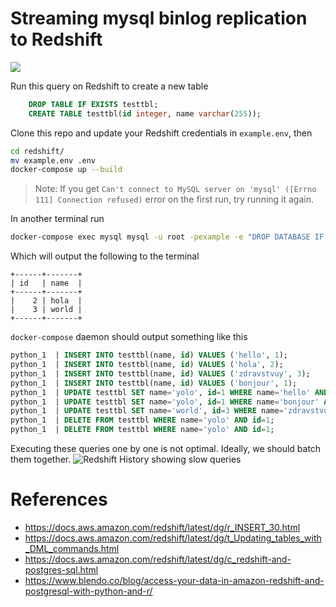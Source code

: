 # Streaming mysql binlog replication to Redshift
[![](https://images.microbadger.com/badges/image/servicerocket/mysql2redshift.svg)](https://hub.docker.com/r/servicerocket/mysql2redshift/)

Run this query on Redshift to create a new table
```sql
    DROP TABLE IF EXISTS testtbl;
    CREATE TABLE testtbl(id integer, name varchar(255));
```

Clone this repo and update your Redshift credentials in `example.env`, then
```bash
cd redshift/
mv example.env .env
docker-compose up --build
```

> Note: If you get `Can't connect to MySQL server on 'mysql' ([Errno 111] Connection refused)` error on the first run, try running it again.

In another terminal run
```bash
docker-compose exec mysql mysql -u root -pexample -e "DROP DATABASE IF EXISTS testdb; CREATE DATABASE testdb; USE testdb; CREATE TABLE testtbl (id int, name varchar(255)); INSERT INTO testtbl VALUES (1, 'hello'), (2, 'hola'), (3, 'zdravstvuy'), (1, 'bonjour'); UPDATE testtbl SET name = 'yolo' WHERE id = 1; UPDATE testtbl SET name = 'world' WHERE id = 3; DELETE FROM testtbl WHERE id = 1; SELECT * FROM testtbl;"
```

Which will output the following to the terminal
```
+------+-------+
| id   | name  |
+------+-------+
|    2 | hola  |
|    3 | world |
+------+-------+
```

`docker-compose` daemon should output something like this
```sql
python_1  | INSERT INTO testtbl(name, id) VALUES ('hello', 1);
python_1  | INSERT INTO testtbl(name, id) VALUES ('hola', 2);
python_1  | INSERT INTO testtbl(name, id) VALUES ('zdravstvuy', 3);
python_1  | INSERT INTO testtbl(name, id) VALUES ('bonjour', 1);
python_1  | UPDATE testtbl SET name='yolo', id=1 WHERE name='hello' AND id=1;
python_1  | UPDATE testtbl SET name='yolo', id=1 WHERE name='bonjour' AND id=1;
python_1  | UPDATE testtbl SET name='world', id=3 WHERE name='zdravstvuy' AND id=3;
python_1  | DELETE FROM testtbl WHERE name='yolo' AND id=1;
python_1  | DELETE FROM testtbl WHERE name='yolo' AND id=1;
```
Executing these queries one by one is not optimal. Ideally, we should batch them together.
![Redshift History showing slow queries](https://i.imgur.com/r4vVhHL.png)

# References
- https://docs.aws.amazon.com/redshift/latest/dg/r_INSERT_30.html
- https://docs.aws.amazon.com/redshift/latest/dg/t_Updating_tables_with_DML_commands.html
- https://docs.aws.amazon.com/redshift/latest/dg/c_redshift-and-postgres-sql.html
- https://www.blendo.co/blog/access-your-data-in-amazon-redshift-and-postgresql-with-python-and-r/
